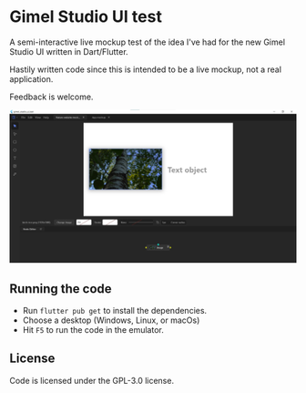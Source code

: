 # Gimel Studio UI test

A semi-interactive live mockup test of the idea I've had for the new Gimel Studio UI written in Dart/Flutter.

Hastily written code since this is intended to be a live mockup, not a real application.

Feedback is welcome.

!["Screenshot"](/assets/screenshot.jpg "Screenshot")


## Running the code

- Run ``flutter pub get`` to install the dependencies.
- Choose a desktop (Windows, Linux, or macOs)
- Hit ``F5`` to run the code in the emulator.


## License

Code is licensed under the GPL-3.0 license.
